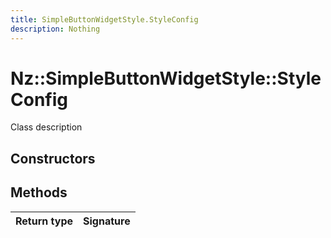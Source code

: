 ```yaml
---
title: SimpleButtonWidgetStyle.StyleConfig
description: Nothing
---
```


# Nz::SimpleButtonWidgetStyle::StyleConfig

Class description

## Constructors


## Methods

| Return type | Signature |
| ----------- | --------- |
